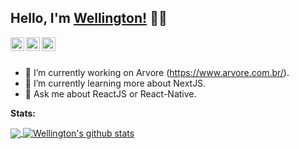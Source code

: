 ## Hello, I'm [Wellington!](https://www.linkedin.com/in/wellington-lima-silva/) 👋🏼


<a href="https://www.linkedin.com/in/wellington-lima-silva/">
  <img align="left" alt="Wellington's Linkdein" width="22px" src="https://www.flaticon.com/svg/vstatic/svg/145/145807.svg?token=exp=1612489407~hmac=24f42aa52d7e1668945284d926812ccc" />
</a>
<a href="https://github.com/wellingtondw">
  <img align="left" alt="Wellington's Github" width="22px" src="https://www.flaticon.com/svg/vstatic/svg/270/270798.svg?token=exp=1612489440~hmac=fb2aec94b25da510f75df80104d12c18" />
</a>
<a href="https://www.facebook.com/wellington.wls.1/">
  <img align="left" alt="Wellington's Facebook" width="22px" src="https://www.flaticon.com/svg/vstatic/svg/179/179319.svg?token=exp=1612489482~hmac=0acb4bafc678876cfdd8cfc73fcb3ef2" />
</a>

<br/>
<br/>


- 🌳 I’m currently working on Arvore (https://www.arvore.com.br/).
- 🌱 I’m currently learning more about NextJS.
- 💬 Ask me about ReactJS or React-Native. 

**Stats:**  

<a href="https://github.com/wellingtondw">
  <img align="center" src="https://github-readme-stats.vercel.app/api/top-langs/?username=wellingtondw&theme=light&hide_langs_below=1" />
</a>
<a href="https://github.com/wellingtondw">
 <img align="center" src="https://github-readme-stats.vercel.app/api?username=wellingtondw&show_icons=true&theme=light&line_height=27" alt="Wellington's github stats"/>
</a>


<div align="center">


</div>

